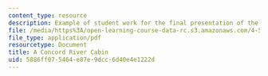 ```yaml
---
content_type: resource
description: Example of student work for the final presentation of the course.
file: /media/https%3A/open-learning-course-data-rc.s3.amazonaws.com/4-500-introduction-to-design-computing-fall-2008/5886ff075464e87e9dcc6d40e4e1222d_final_8.pdf
file_type: application/pdf
resourcetype: Document
title: A Concord River Cabin
uid: 5886ff07-5464-e87e-9dcc-6d40e4e1222d
---
```

